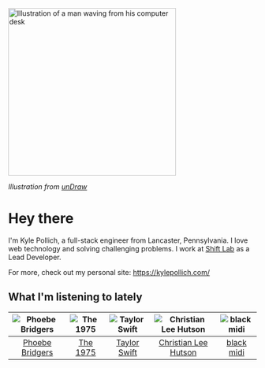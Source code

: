<img src="https://user-images.githubusercontent.com/6766512/87306713-6f79d900-c4e6-11ea-989a-3242cbfc50c2.png" alt="Illustration of a man waving from his computer desk" height="340" />

_Illustration from [unDraw](https://undraw.co/)_

# Hey there

I'm Kyle Pollich, a full-stack engineer from Lancaster, Pennsylvania. I love web technology and solving challenging problems.
I work at [Shift Lab](https://shiftlab.co/) as a Lead Developer.

For more, check out my personal site: https://kylepollich.com/

## What I'm listening to lately

<!-- begin artists -->
  |![Phoebe Bridgers](https://i.scdn.co/image/3b6a427f0c54c0d116c433462ae1dd48474643d0)|![The 1975](https://i.scdn.co/image/1717dac024e71f64ec421a658c7a9769d41ce251)|![Taylor Swift](https://i.scdn.co/image/b1627ca86690d2c5b6cc2fb1039a31014e96a22b)|![Christian Lee Hutson](https://i.scdn.co/image/e803cdc6e5a109c3fbb7e0b3cd9a63a06c001e9c)|![black midi](https://i.scdn.co/image/915eaab66e23e495dd336f4635218c945f2babaf)|
  |:---:|:---:|:---:|:---:|:---:|
  |[Phoebe Bridgers](https://open.spotify.com/artist/1r1uxoy19fzMxunt3ONAkG)|[The 1975](https://open.spotify.com/artist/3mIj9lX2MWuHmhNCA7LSCW)|[Taylor Swift](https://open.spotify.com/artist/06HL4z0CvFAxyc27GXpf02)|[Christian Lee Hutson](https://open.spotify.com/artist/5B7NeaqVrmXPyF05C9tnZ3)|[black midi](https://open.spotify.com/artist/7Hvq85OU8T7Hsd63zNBwaL)|
<!-- end artists -->
